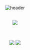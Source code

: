 <div align="center">
  
  ![header](https://capsule-render.vercel.app/api?type=Waving&text=Nakyung_Ahn&color=0:fde4f1,50:fde4f1&fontColor=ffffff&fontSize=80&height=180)
  
  <br />
  <img src="https://img.shields.io/badge/github-181717?style=for-the-badge&logo=github&logoColor=white">
  <br />
  <br />
  <br />

  <a href="https://instagram.com/ahnnakyung?igshid=MmIzYWVlNDQ5Yg=="></a>
  <img src="https://i.postimg.cc/qBnJ2k1D/image.jpg">
  <img src="https://i.postimg.cc/6QSRSWJ4/image.jpg">
  
</div>
